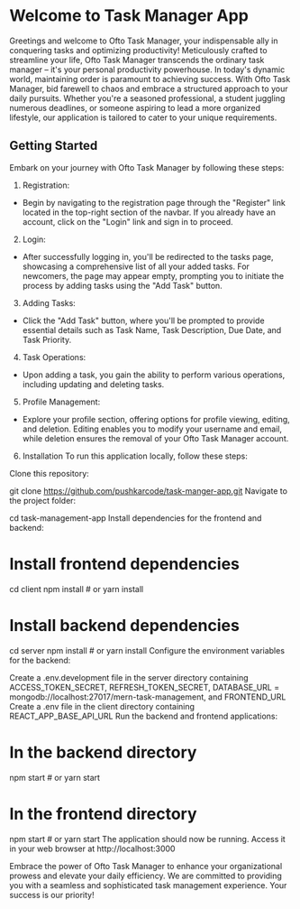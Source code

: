 # Welcome to Task Manager App
Greetings and welcome to Ofto Task Manager, your indispensable ally in conquering tasks and optimizing productivity! Meticulously crafted to streamline your life, Ofto Task Manager transcends the ordinary task manager – it's your personal productivity powerhouse. In today's dynamic world, maintaining order is paramount to achieving success. With Ofto Task Manager, bid farewell to chaos and embrace a structured approach to your daily pursuits. Whether you're a seasoned professional, a student juggling numerous deadlines, or someone aspiring to lead a more organized lifestyle, our application is tailored to cater to your unique requirements.

## Getting Started
Embark on your journey with Ofto Task Manager by following these steps:

1. Registration:

 - Begin by navigating to the registration page through the "Register" link located in the top-right section of the navbar. If you already have an account, click on the "Login" link and sign in to proceed.

2. Login:

 - After successfully logging in, you'll be redirected to the tasks page, showcasing a comprehensive list of all your added tasks. For newcomers, the page may appear empty, prompting you to initiate the process by adding tasks using the "Add Task" button.

3. Adding Tasks:

 - Click the "Add Task" button, where you'll be prompted to provide essential details such as Task Name, Task Description, Due Date, and Task Priority.

4. Task Operations:

 - Upon adding a task, you gain the ability to perform various operations, including updating and deleting tasks.

5. Profile Management:

 - Explore your profile section, offering options for profile viewing, editing, and deletion. Editing enables you to modify your username and email, while deletion ensures the removal of your Ofto Task Manager account.

6. Installation
To run this application locally, follow these steps:

Clone this repository:

git clone https://github.com/pushkarcode/task-manger-app.git
Navigate to the project folder:

cd task-management-app
Install dependencies for the frontend and backend:

# Install frontend dependencies
cd client
npm install # or yarn install

# Install backend dependencies
cd server
npm install # or yarn install
Configure the environment variables for the backend:

Create a .env.development file in the server directory containing
  ACCESS_TOKEN_SECRET, REFRESH_TOKEN_SECRET, DATABASE_URL = mongodb://localhost:27017/mern-task-management, and FRONTEND_URL
Create a .env file in the client directory containing
  REACT_APP_BASE_API_URL
Run the backend and frontend applications:

# In the backend directory
npm start # or yarn start

# In the frontend directory
npm start # or yarn start
The application should now be running. Access it in your web browser at http://localhost:3000

Embrace the power of Ofto Task Manager to enhance your organizational prowess and elevate your daily efficiency. We are committed to providing you with a seamless and sophisticated task management experience. Your success is our priority!
